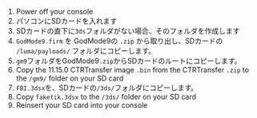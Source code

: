 1. Power off your console
2. パソコンにSDカードを入れます
3. SDカードの直下に`3ds`フォルダがない場合、そのフォルダを作成します
4. `GodMode9.firm` を GodMode9の `.zip` から取り出し、SDカードの `/luma/payloads/` フォルダにコピーします。
5. `gm9`フォルダをGodMode9`.zip`からSDカードのルートにコピーします。
6. Copy the 11.15.0 CTRTransfer image `.bin` from the CTRTransfer `.zip` to the `/gm9/` folder on your SD card
7. `FBI.3dsx`を、SDカードの`/3ds/`フォルダにコピーします。
8. Copy `faketik.3dsx` to the `/3ds/` folder on your SD card
9. Reinsert your SD card into your console
